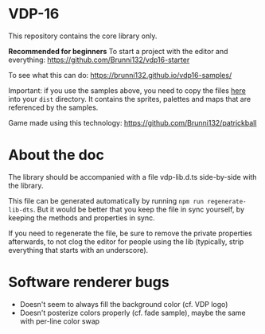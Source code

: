 # VDP-16
This repository contains the core library only.

**Recommended for beginners** To start a project with the editor and everything: https://github.com/Brunni132/vdp16-starter

To see what this can do: https://brunni132.github.io/vdp16-samples/

Important: if you use the samples above, you need to copy the files [here](https://github.com/Brunni132/vdp16-samples/tree/gh-pages/build) into your `dist` directory. It contains the sprites, palettes and maps that are referenced by the samples.

Game made using this technology: https://github.com/Brunni132/patrickball

# About the doc
The library should be accompanied with a file vdp-lib.d.ts side-by-side with the library.

This file can be generated automatically by running `npm run regenerate-lib-dts`. But it would be
better that you keep the file in sync yourself, by keeping the methods and properties in sync.

If you need to regenerate the file, be sure to remove the private properties afterwards, to not clog
the editor for people using the lib (typically, strip everything that starts with an underscore).

# Software renderer bugs
* Doesn't seem to always fill the background color (cf. VDP logo)
* Doesn't posterize colors properly (cf. fade sample), maybe the same with per-line color swap

